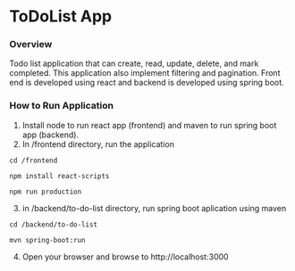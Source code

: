 # ToDoList App

### Overview
Todo list application that can create, read, update, delete, and mark completed. This application also implement filtering and pagination. Front end is developed using react and backend is developed using spring boot.

### How to Run Application

1. Install node to run react app (frontend) and maven to run spring boot app (backend).
2. In /frontend directory, run the application

`cd /frontend`

`npm install react-scripts`

`npm run production`

3. in /backend/to-do-list directory, run spring boot aplication using maven

`cd /backend/to-do-list`

`mvn spring-boot:run`

4. Open your browser and browse to http://localhost:3000


